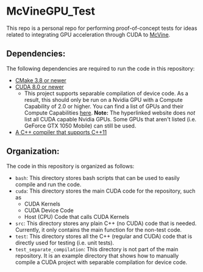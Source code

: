 # McVineGPU_Test

This repo is a personal repo for performing proof-of-concept tests for ideas related to integrating GPU acceleration through CUDA to [McVine](https://github.com/mcvine/mcvine).

## Dependencies:

The following dependencies are required to run the code in this repository:
* [CMake 3.8 or newer](https://cmake.org/)
* [CUDA 8.0 or newer](https://developer.nvidia.com/cuda-toolkit)
  * This project supports separable compilation of device code. As a result, this should only be run on a Nvidia GPU with a Compute Capability of 2.0 or higher. You can find a list of GPUs and their Compute Capabilities [here](https://developer.nvidia.com/cuda-gpus). __Note:__ The hyperlinked website does _not_ list all CUDA capable Nvidia GPUs. Some GPUs that aren't listed (i.e. GeForce GTX 1050 Mobile) can still be used.
* [A C++ compiler that supports C++11](https://gcc.gnu.org/gcc-4.8/)

## Organization:

The code in this repository is organized as follows:
* `bash`: This directory stores bash scripts that can be used to easily compile and run the code.
* `cuda`: This directory stores the main CUDA code for the repository, such as
  * CUDA Kernels
  * CUDA Device Code
  * Host (CPU) Code that calls CUDA Kernels
* `src`: This directory stores any plain C++ (no CUDA) code that is needed. Currently, it only contains the main function for the non-test code.
* `test`: This directory stores all the C++ (regular and CUDA) code that is directly used for testing (i.e. unit tests).
* `test_separate_compilation`: This directory is not part of the main repository. It is an example directory that shows how to manually compile a CUDA project with separable compilation for device code.
